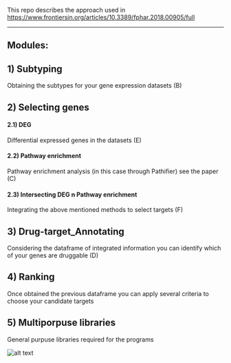 This repo describes the approach used in https://www.frontiersin.org/articles/10.3389/fphar.2018.00905/full  


---
Modules:
---
## 1) Subtyping 
Obtaining the subtypes for your gene expression datasets (B)

## 2) Selecting genes
#### 2.1) DEG   
Differential expressed genes in the datasets (E)
#### 2.2) Pathway enrichment 
Pathway enrichment analysis (in this case through Pathifier) see the paper (C)
#### 2.3) Intersecting DEG n Pathway enrichment 
Integrating the above mentioned methods to select targets (F)

## 3) Drug-target_Annotating 
Considering the dataframe of integrated information you can identify which of your genes are druggable (D)

## 4) Ranking
Once obtained the previous dataframe you can apply several criteria to choose your candidate targets

## 5) Multiporpuse libraries
General purpuse libraries required for the programs 

![alt text](https://www.frontiersin.org/files/Articles/390753/fphar-09-00905-HTML/image_m/fphar-09-00905-g001.jpg)
